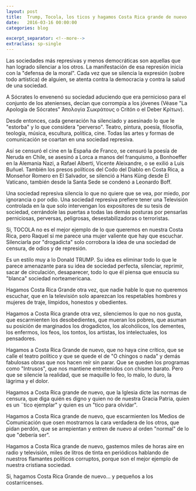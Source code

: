 ```yaml
---
layout: post
title:  Trump, Tocola, los ticos y hagamos Costa Rica grande de nuevo
date:   2016-03-16 00:00:00
categories: blog

excerpt_separator: <!--more-->
extraclass: sp-single
---
```

Las sociedades más represivas y menos democráticas son aquellas que han logrado silenciar a los otros. La manifestación de esa represión inicia con la "defensa de la moral". Cada vez que se silencia la expresión (sobre todo artística) de alguien, se atenta contra la democracia y contra la salud de una sociedad.
<!--more-->
A Sócrates lo envenenó su sociedad aduciendo que era pernicioso para el conjunto de los atenienses, decían que corrompía a los jóvenes (Véase "La Apología de Sócrates" Ἀπολογία Σωκράτους o Critón o el Deber Κρίτων).

Desde entonces, cada generación ha silenciado y asesinado lo que le "estorba" y lo que considera "perverso". Teatro, pintura, poesía, filosofía, teología, música, escultura, política, cine. Todas las artes y formas de comunicación se coartan en una sociedad represiva.

Así se censuró el cine en la España de Franco, se censuró la poesía de Neruda en Chile, se asesinó a Lorca a manos del franquismo, a Bonhoeffer en la Alemania Nazi, a Rafael Alberti, Vicente Aleixandre, o se exilió a Luis Buñuel. También los presos políticos del Codo del Diablo en Costa Rica, a Monseñor Romero en El Salvador, se silenció a Hans Küng desde El Vaticano, también desde la Santa Sede se condenó a Leonardo Boff.

Una sociedad represiva silencia lo que no quiere que se vea, por miedo, por ignorancia o por odio. Una sociedad represiva prefiere tener una Televisión controlada en la que solo intervengan los expositores de su tesis de sociedad, cerrándole las puertas a todas las demás posturas por pensarlas perniciosas, perversas, peligrosas, desestabilizadoras o terroristas.

Si, TOCOLA no es el mejor ejemplo de lo que queremos en nuestra Costa Rica, pero Raquel si me parece una mujer valiente que hay que escuchar. Silenciarla por "drogadicta" solo corrobora la idea de una sociedad de censura, de odios y de represión.

Es un estilo muy a lo Donald TRUMP. Su idea es eliminar todo lo que le parece amenazante para su idea de sociedad perfecta, silenciar, reprimir, sacar de circulación, desaparecer, todo lo que él piensa que ensucia su "blanca" sociedad norteamericana.

Hagamos Costa Rica Grande otra vez, que nadie hable lo que no queremos escuchar, que en la televisión solo aparezcan los respetables hombres y mujeres de traje, límpidos, honestos y obedientes.

Hagamos a Costa Rica grande otra vez, silenciemos lo que no nos gusta, que escarmienten los desobedientes, que mueran los pobres, que asuman su posición de marginados los drogadictos, los alcohólicos, los dementes, los enfermos, los feos, los tontos, los artistas, los intelectuales, los pensadores.

Hagamos a Costa Rica Grande de nuevo, que no haya cine crítico, que se calle el teatro político y que se quede el de "O chingos o nada" y demás fabulosas obras que nos hacen reír sin parar. Que se queden los programas como "Intrusos", que nos mantiene entretenidos con chisme barato. Pero que se silencie la realidad, que se maquille lo feo, lo malo, lo duro, la lágrima y el dolor.

Hagamos a Costa Rica grande de nuevo, que la Iglesia dicte las normas de censura, que diga quién es digno y quien no de nuestra Gracia Patria, quien es un ¨tico ejemplar" y quien es un "tico para olvidar".

Hagamos a Costa Rica grande de nuevo, que escarmienten los Medios de Comunicación que osen mostrarnos la cara verdadera de los otros, que pidan perdón, que se arrepientan y entren de nuevo al orden "normal" de lo que "debería ser".

Hagamos a Costa Rica grande de nuevo, gastemos miles de horas aire en radio y televisión, miles de litros de tinta en periódicos hablando de nuestros flamantes políticos corruptos, porque son el mejor ejemplo de nuestra cristiana sociedad.

Si, hagamos Costa Rica Grande de nuevo... y pequeños a los costarricenses. 